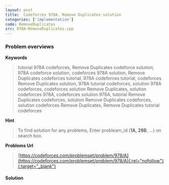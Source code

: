 ```yaml
---
layout: post
title:  Codeforces 978A. Remove Duplicates solution
categories: ['implementation']
code: RemoveDuplicates
src: 978A-RemoveDuplicates.cpp
---
```

### **Problem overviews**

**Keywords**
> tutorial 978A codeforces, Remove Duplicates codeforce solution, 978A codeforce solution, codeforces 978A solution, Remove Duplicates codeforces tutorial, 978A codeforces tutorial, codeforces Remove Duplicates solution, 978A tutorial codeforces, solution 978A codeforces, codeforces solution Remove Duplicates, solution codeforces 978A, codeforces solution 978A, tutorial Remove Duplicates codeforces, solution Remove Duplicates codeforces, solution codeforces Remove Duplicates, Remove Duplicates tutorial codeforces

**Hint**
> To find solution for any problems, Enter probleam_id (**1A, 28B**, ...) on search box. 

**Problems Url**
> [https://codeforces.com/problemset/problem/978/A](https://codeforces.com/problemset/problem/978/A){:rel="nofollow"}{:target="_blank"}

#### **Solution**




